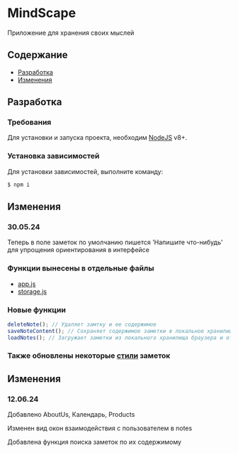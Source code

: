 # MindScape

Приложение для хранения своих мыслей

## Содержание

- [Разработка](#разработка)
- [Изменения](#изменения)

## Разработка

### Требования

Для установки и запуска проекта, необходим [NodeJS](https://nodejs.org/) v8+.

### Установка зависимостей

Для установки зависимостей, выполните команду:

```sh
$ npm i
```

## Изменения

### 30.05.24

Теперь в поле заметок по умолчанию пишется 'Напишите что-нибудь' для упрощения ориентирования в интерфейсе

### Функции вынесены в отдельные файлы

- [app.js](https://github.com/SspablosS/mindscape/blob/main/js/app.js)
- [storage.js](https://github.com/SspablosS/mindscape/blob/main/js/storage.js)

### Новые функции

```typescript
deleteNote(); // Удаляет замтку и ее содержимое
saveNoteContent(); // Cохраняет содержимое заметки в локальное хранилище браузера при изменении текста в текстовом поле заметки
loadNotes(); // Загружает заметки из локального хранилища браузера и отображает их на странице при загрузке
```

### Также обновлены некоторые [стили](https://github.com/SspablosS/mindscape/blob/main/css/notes.css) заметок

## Изменения

### 12.06.24

Добавлено AboutUs, Календарь, Products

Изменен вид окон взаимодействия с пользователем в notes

Добавлена функция поиска заметок по их содержимому
